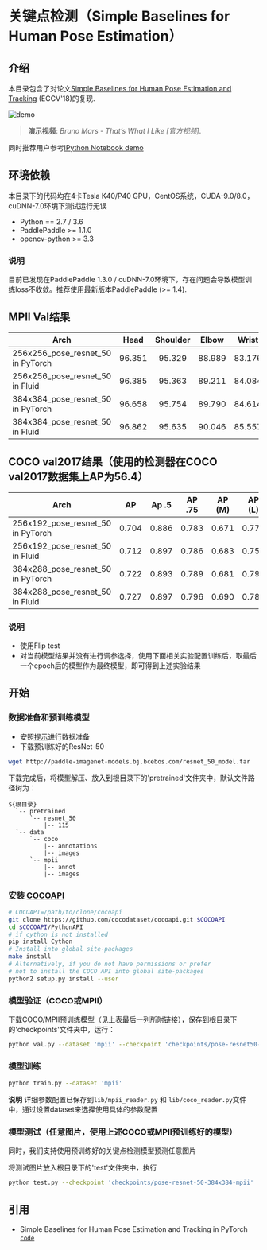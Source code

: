 # 关键点检测（Simple Baselines for Human Pose Estimation）

## 介绍
本目录包含了对论文[Simple Baselines for Human Pose Estimation and Tracking](https://arxiv.org/abs/1804.06208) (ECCV'18)的复现.

![demo](demo.gif)

> **演示视频**: *Bruno Mars - That’s What I Like [官方视频]*.

同时推荐用户参考[IPython Notebook demo](https://aistudio.baidu.com/aistudio/projectDetail/122271)

## 环境依赖

本目录下的代码均在4卡Tesla K40/P40 GPU，CentOS系统，CUDA-9.0/8.0，cuDNN-7.0环境下测试运行无误

  - Python == 2.7 / 3.6
  - PaddlePaddle >= 1.1.0
  - opencv-python >= 3.3

### 说明

目前已发现在PaddlePaddle 1.3.0 / cuDNN-7.0环境下，存在问题会导致模型训练loss不收敛。推荐使用最新版本PaddlePaddle (>= 1.4).

## MPII Val结果
| Arch | Head | Shoulder | Elbow | Wrist | Hip | Knee | Ankle | Mean | Mean@0.1| Models |
| ---- |:----:|:--------:|:-----:|:-----:|:---:|:----:|:-----:|:----:|:-------:|:------:|
| 256x256\_pose\_resnet\_50 in PyTorch | 96.351	| 95.329 | 88.989 | 83.176 | 88.420	| 83.960 | 79.594 | 88.532 | 33.911 | - |
| 256x256\_pose\_resnet\_50 in Fluid   | 96.385 | 95.363 | 89.211 | 84.084 | 88.454 | 84.182 | 79.546 | 88.748 | 33.750 | [`link`](https://paddlemodels.bj.bcebos.com/pose/pose-resnet50-mpii-256x256.tar.gz) |
| 384x384\_pose\_resnet\_50 in PyTorch | 96.658 | 95.754 | 89.790 | 84.614 | 88.523 | 84.666 | 79.287 | 89.066 | 38.046 | - |
| 384x384\_pose\_resnet\_50 in Fluid   | 96.862 | 95.635 | 90.046 | 85.557 | 88.818 | 84.948 | 78.484 | 89.235 | 38.093 | [`link`](https://paddlemodels.bj.bcebos.com/pose/pose-resnet50-mpii-384x384.tar.gz) |

## COCO val2017结果（使用的检测器在COCO val2017数据集上AP为56.4）
| Arch | AP | Ap .5 | AP .75 | AP (M) | AP (L) | AR | AR .5 | AR .75 | AR (M) | AR (L) | Models |
| ---- |:--:|:-----:|:------:|:------:|:------:|:--:|:-----:|:------:|:------:|:------:|:------:|
| 256x192\_pose\_resnet\_50 in PyTorch | 0.704 | 0.886 | 0.783 | 0.671 | 0.772 | 0.763 | 0.929 | 0.834 | 0.721 | 0.824 | - |
| 256x192\_pose\_resnet\_50 in Fluid   | 0.712 | 0.897 | 0.786 | 0.683 | 0.756 | 0.741 | 0.906 | 0.806 | 0.709 | 0.790 | [`link`](https://paddlemodels.bj.bcebos.com/pose/pose-resnet50-coco-256x192.tar.gz) |
| 384x288\_pose\_resnet\_50 in PyTorch | 0.722 | 0.893 | 0.789 | 0.681 | 0.797 | 0.776 | 0.932 | 0.838 | 0.728 | 0.846 | - |
| 384x288\_pose\_resnet\_50 in Fluid   | 0.727 | 0.897 | 0.796 | 0.690 | 0.783 | 0.754 | 0.907 | 0.813 | 0.714 | 0.814 | [`link`](https://paddlemodels.bj.bcebos.com/pose/pose-resnet50-coco-384x288.tar.gz) |

### 说明

 - 使用Flip test
 - 对当前模型结果并没有进行调参选择，使用下面相关实验配置训练后，取最后一个epoch后的模型作为最终模型，即可得到上述实验结果

## 开始

### 数据准备和预训练模型

 - 安照[提示](https://github.com/Microsoft/human-pose-estimation.pytorch#data-preparation)进行数据准备
 - 下载预训练好的ResNet-50

```bash
wget http://paddle-imagenet-models.bj.bcebos.com/resnet_50_model.tar
```

下载完成后，将模型解压、放入到根目录下的'pretrained'文件夹中，默认文件路径树为：

```
${根目录}
  `-- pretrained
      `-- resnet_50
          |-- 115
  `-- data
      `-- coco
          |-- annotations
          |-- images
      `-- mpii
          |-- annot
          |-- images
```

### 安装 [COCOAPI](https://github.com/cocodataset/cocoapi)

```bash
# COCOAPI=/path/to/clone/cocoapi
git clone https://github.com/cocodataset/cocoapi.git $COCOAPI
cd $COCOAPI/PythonAPI
# if cython is not installed
pip install Cython
# Install into global site-packages
make install
# Alternatively, if you do not have permissions or prefer
# not to install the COCO API into global site-packages
python2 setup.py install --user
```

### 模型验证（COCO或MPII）

下载COCO/MPII预训练模型（见上表最后一列所附链接），保存到根目录下的'checkpoints'文件夹中，运行：

```bash
python val.py --dataset 'mpii' --checkpoint 'checkpoints/pose-resnet50-mpii-384x384' --data_root 'data/mpii'
```

### 模型训练

```bash
python train.py --dataset 'mpii'
```

**说明** 详细参数配置已保存到`lib/mpii_reader.py` 和 `lib/coco_reader.py`文件中，通过设置dataset来选择使用具体的参数配置

### 模型测试（任意图片，使用上述COCO或MPII预训练好的模型）

同时，我们支持使用预训练好的关键点检测模型预测任意图片

将测试图片放入根目录下的'test'文件夹中，执行

```bash
python test.py --checkpoint 'checkpoints/pose-resnet-50-384x384-mpii'
```

## 引用

- Simple Baselines for Human Pose Estimation and Tracking in PyTorch [`code`](https://github.com/Microsoft/human-pose-estimation.pytorch#data-preparation)
